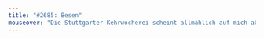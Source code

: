 ```yaml
---
title: "#2685: Besen"
mouseover: "Die Stuttgarter Kehrwocherei scheint allmählich auf mich abzufärben."
---
```


